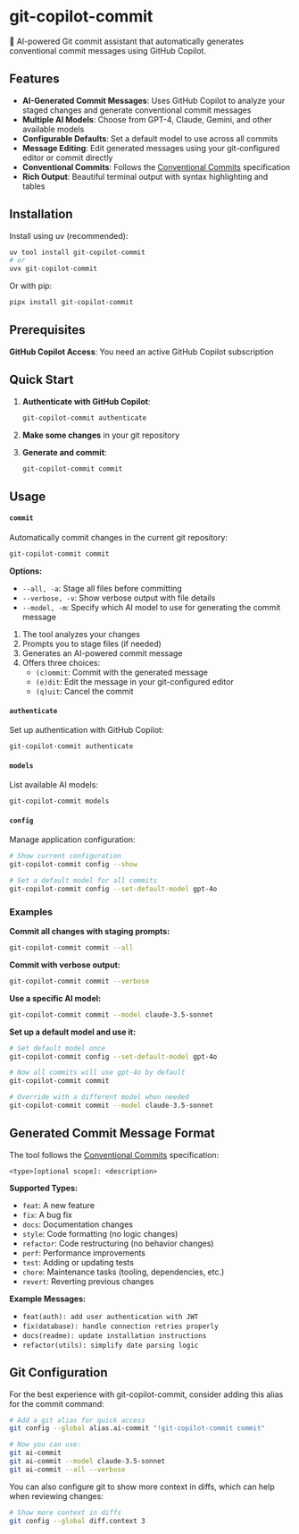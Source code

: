 # git-copilot-commit

🤖 AI-powered Git commit assistant that automatically generates conventional commit messages using
GitHub Copilot.

## Features

- **AI-Generated Commit Messages**: Uses GitHub Copilot to analyze your staged changes and generate
  conventional commit messages
- **Multiple AI Models**: Choose from GPT-4, Claude, Gemini, and other available models
- **Configurable Defaults**: Set a default model to use across all commits
- **Message Editing**: Edit generated messages using your git-configured editor or commit directly
- **Conventional Commits**: Follows the [Conventional Commits](https://www.conventionalcommits.org/)
  specification
- **Rich Output**: Beautiful terminal output with syntax highlighting and tables

## Installation

Install using uv (recommended):

```bash
uv tool install git-copilot-commit
# or
uvx git-copilot-commit
```

Or with pip:

```bash
pipx install git-copilot-commit
```

## Prerequisites

**GitHub Copilot Access**: You need an active GitHub Copilot subscription

## Quick Start

1. **Authenticate with GitHub Copilot**:

   ```bash
   git-copilot-commit authenticate
   ```

2. **Make some changes** in your git repository

3. **Generate and commit**:

   ```bash
   git-copilot-commit commit
   ```

## Usage

#### `commit`

Automatically commit changes in the current git repository:

```bash
git-copilot-commit commit
```

**Options:**

- `--all, -a`: Stage all files before committing
- `--verbose, -v`: Show verbose output with file details
- `--model, -m`: Specify which AI model to use for generating the commit message

1. The tool analyzes your changes
2. Prompts you to stage files (if needed)
3. Generates an AI-powered commit message
4. Offers three choices:
   - `(c)ommit`: Commit with the generated message
   - `(e)dit`: Edit the message in your git-configured editor
   - `(q)uit`: Cancel the commit

#### `authenticate`

Set up authentication with GitHub Copilot:

```bash
git-copilot-commit authenticate
```

#### `models`

List available AI models:

```bash
git-copilot-commit models
```

#### `config`

Manage application configuration:

```bash
# Show current configuration
git-copilot-commit config --show

# Set a default model for all commits
git-copilot-commit config --set-default-model gpt-4o
```

### Examples

**Commit all changes with staging prompts:**

```bash
git-copilot-commit commit --all
```

**Commit with verbose output:**

```bash
git-copilot-commit commit --verbose
```

**Use a specific AI model:**

```bash
git-copilot-commit commit --model claude-3.5-sonnet
```

**Set up a default model and use it:**

```bash
# Set default model once
git-copilot-commit config --set-default-model gpt-4o

# Now all commits will use gpt-4o by default
git-copilot-commit commit

# Override with a different model when needed
git-copilot-commit commit --model claude-3.5-sonnet
```

## Generated Commit Message Format

The tool follows the [Conventional Commits](https://www.conventionalcommits.org/) specification:

```
<type>[optional scope]: <description>
```

**Supported Types:**

- `feat`: A new feature
- `fix`: A bug fix
- `docs`: Documentation changes
- `style`: Code formatting (no logic changes)
- `refactor`: Code restructuring (no behavior changes)
- `perf`: Performance improvements
- `test`: Adding or updating tests
- `chore`: Maintenance tasks (tooling, dependencies, etc.)
- `revert`: Reverting previous changes

**Example Messages:**

- `feat(auth): add user authentication with JWT`
- `fix(database): handle connection retries properly`
- `docs(readme): update installation instructions`
- `refactor(utils): simplify date parsing logic`

## Git Configuration

For the best experience with git-copilot-commit, consider adding this alias for the commit command:

```bash
# Add a git alias for quick access
git config --global alias.ai-commit "!git-copilot-commit commit"

# Now you can use:
git ai-commit
git ai-commit --model claude-3.5-sonnet
git ai-commit --all --verbose
```

You can also configure git to show more context in diffs, which can help when reviewing changes:

```bash
# Show more context in diffs
git config --global diff.context 3
```
